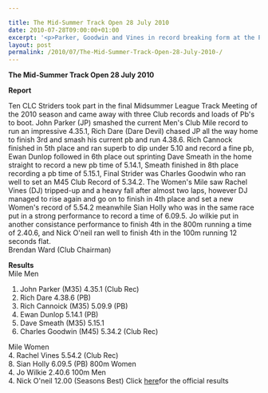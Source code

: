 ```yaml
---

title: The Mid-Summer Track Open 28 July 2010
date: 2010-07-28T09:00:00+01:00
excerpt: '<p>Parker, Goodwin and Vines in record breaking form at the POWS....., Brendan Ward (Club Chairman) Mid-Summer Track Open 28 July 2010 Photos Report Results</p>'
layout: post
permalink: /2010/07/The-Mid-Summer-Track-Open-28-July-2010-/
---
```

**The Mid-Summer Track Open 28 July 2010** </p> 

**Report**

Ten CLC Striders took part in the final Midsummer League Track Meeting of the 2010 season and came away with three Club records and loads of Pb's to boot. John Parker (JP) smashed the current Men's Club Mile record to run an impressive 4.35.1, Rich Dare (Dare Devil) chased JP all the way home to finish 3rd and smash his current pb and run 4.38.6. Rich Cannock finished in 5th place and ran superb to dip under 5.10 and record a fine pb, Ewan Dunlop followed in 6th place out sprinting Dave Smeath in the home straight to record a new pb time of 5.14.1, Smeath finished in 8th place recording a pb time of 5.15.1, Final Strider was Charles Goodwin who ran well to set an M45 Club Record of 5.34.2. The Women's Mile saw Rachel Vines (DJ) tripped-up and a heavy fall after almost two laps, however DJ managed to rise again and go on to finish in 4th place and set a new Women's record of 5.54.2 meanwhile Sian Holly who was in the same race put in a strong performance to record a time of 6.09.5. Jo wilkie put in another consistance performance to finish 4th in the 800m running a time of 2.40.6, and Nick O'neil ran well to finish 4th in the 100m running 12 seconds flat.  
Brendan Ward (Club Chairman)

<a name="Results"></a>**Results**  
Mile Men  
1. John Parker (M35) 4.35.1 (Club Rec)  
3. Rich Dare 4.38.6 (PB)  
5. Rich Cannoick (M35) 5.09.9 (PB)  
6. Ewan Dunlop 5.14.1 (PB)  
8. Dave Smeath (M35) 5.15.1  
10. Charles Goodwin (M45) 5.34.2 (Club Rec)

Mile Women  
4. Rachel Vines 5.54.2 (Club Rec)  
8. Sian Holly 6.09.5 (PB) 800m Women  
4. Jo Wilkie 2.40.6 100m Men  
4. Nick O'neil 12.00 (Seasons Best) Click <a href="http://www.clcstriders-runningclub.co.uk/documents/Midsummer_results_meeting_4_28_July_2010.xls" target="_blank" rel="nofollow">here</a>for the official results 

<map name="100109w.jpg">
  <area shape="RECT" coords="677,27,696,48" alt="Race Winner" />
  
  <area shape="RECT" coords="379,28,393,45" alt="Sarah Greef" />
  
  <area shape="RECT" coords="354,28,368,46" alt="Rachel Vines" />
  
  <area shape="RECT" coords="303,28,318,46" alt="Anna Maughan" />
  
  <area shape="RECT" coords="206,28,220,46" alt="Dawn Addinall" />
  
  <area shape="RECT" coords="86,28,103,46" alt="Alex Evans" />
</map>

<map name="100109m.jpg">
  <area shape="RECT" coords="63,31,76,45" alt="Clive Scott" />
  
  <area shape="RECT" coords="112,32,121,44" alt="Paul Davies" />
  
  <area shape="RECT" coords="118,32,129,43" alt="Paul Stonuary" />
  
  <area shape="RECT" coords="223,29,236,47" alt="James Gibbs" />
  
  <area shape="RECT" coords="255,29,264,42" alt="David Smeath" />
  
  <area shape="RECT" coords="263,28,272,43" alt="Chris Hale" />
  
  <area shape="RECT" coords="275,31,288,45" alt="Rob Shute" />
  
  <area shape="RECT" coords="308,31,321,45" alt="Billy Bradshaw" />
  
  <area shape="RECT" coords="582,29,594,46" alt="Will Ferguson" />
  
  <area shape="RECT" coords="680,30,694,45" alt="Race Winner" />
</map>